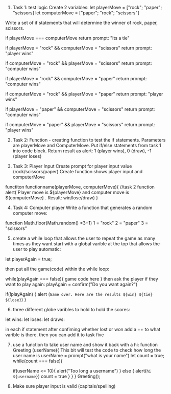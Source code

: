 1. Task 1: test logic 
Create 2 variables:
let playerMove = ["rock"; "paper"; "scissors]
let computerMove = ["paper"; "rock"; "scissors"]

Write a set of if statements that will determine the winner of rock, paper, scissors.

if playerMove === computerMove 
return prompt: "Its a tie"

if playerMove = "rock" && computerMove = "scissors" 
return prompt: "player wins"

if computerMove = "rock" && playerMove = "scissors" 
return prompt: "computer wins"

if playerMove = "rock" && computerMove = "paper" 
return prompt: "computer wins"

if computerMove  = "rock" && playerMove = "paper" 
return prompt: "player wins"

if playerMove = "paper" && computerMove = "scissors"
return prompt: "computer wins"

if computerMove = "paper" && playerMove = "scissors"
return prompt: "player wins"

2. Task 2: Function - creating function to test the if statements.
Parameters are playerMove and ComputerMove. 
Put if/else statements from task 1 into code block. 
Return result as alert: 1 (player wins), 0 (draw), -1 (player loses)

3. Task 3: Player Input
Create prompt for player input value (rock/scissors/paper)
Create function shows player input and computerMove 

functiton functionname(playerMove, computerMove){
    //task 2 function alert(`Player move is ${playerMove} and computer move is ${computerMove} . Result: win/lose/draw)
}

<!-- how display result? (1, 0, -1) -->

4. Task 4: Computer player
Write a function that generates a random computer move: 

function Math.floor(Math.random() *3+1)
1 = "rock"
2 = "paper"
3 = "scissors"

5. create a while loop that allows the user to repeat the game as many times as they want 
start with a global varible at the top that allows the user to play automatic: 

let playerAgain = true;

then put all the game(code) within the while loop:

while(playAgain === false){
game code here
}
then ask the player if they want to play again:
playAgain = confirm("Do you want again?")

if(!playAgain) {
alert (`Game over. Here are the results ${win} ${tie} ${lose}`)
}

6. three different globe varibles to hold to hold the scores:

let wins:
let loses:
let draws:

in each if statement after confiming whether lost or won add a ++ to what varible is there.
then you can add it to task five

7. use a function to take user name and show it back with a hi:
function Greeting (userName){
    This bit will test the code to check how long the user name is
    userName = prompt("what is your name")
    let count = true;
    while(count === false){

    if(userName <= 10){
        alert("Too long a username")
    } else {
    alert(`hi ${username}`)
    count = true
    }
    }
}
Greeting();

8. Make sure player input is valid (capitals/spelling)
